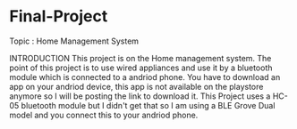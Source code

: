 # Final-Project
Topic : Home Management System

INTRODUCTION
 This project is on the Home management system. The point of this project is to use wired appliances and use it by a bluetooth module which is connected to a andriod phone. You have to download an app on your andriod device, this app is not available on the playstore anymore so I will be posting the link to download it.
 This Project uses a HC-05 bluetooth module but I didn't get that so I am using a BLE Grove Dual model and you connect this to your andriod phone. 
